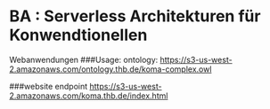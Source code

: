 # BA : Serverless Architekturen für Konwendtionellen 
Webanwendungen
###Usage: 
ontology: 
https://s3-us-west-2.amazonaws.com/ontology.thb.de/koma-complex.owl

###website endpoint 
https://s3-us-west-2.amazonaws.com/koma.thb.de/index.html
